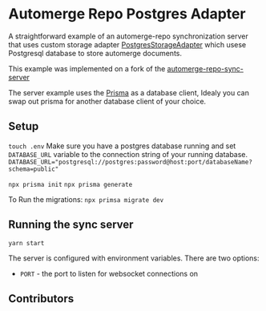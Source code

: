 # Automerge Repo Postgres Adapter

A straightforward example of an automerge-repo synchronization server that uses custom storage adapter [PostgresStorageAdapter](./src/lib/PostgresStorageAdapter.js) which usese Postgresql database to store automerge documents.

This example was implemented on a fork of the [automerge-repo-sync-server](https://github.com/automerge/automerge-repo-sync-server) 

The server example uses the [Prisma](https://www.prisma.io/docs) as a database client, Idealy you can swap out prisma for another database client of your choice.

## Setup
`touch .env`
Make sure you have a postgres database running and set `DATABASE_URL` variable to the connection string of your running database. 
`DATABASE_URL="postgresql://postgres:password@host:port/databaseName?schema=public"`

`npx prisma init`
`npx prisma generate`

To Run the migrations: `npx primsa migrate dev`

## Running the sync server

`yarn start`

The server is configured with environment variables. There are two options:

- `PORT` - the port to listen for websocket connections on

## Contributors
